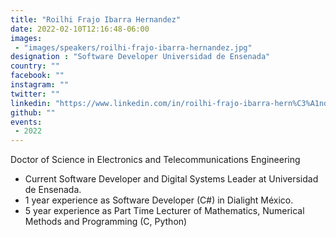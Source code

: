 ```yaml
---
title: "Roilhi Frajo Ibarra Hernandez"
date: 2022-02-10T12:16:48-06:00
images:
 - "images/speakers/roilhi-frajo-ibarra-hernandez.jpg"
designation : "Software Developer Universidad de Ensenada"
country: ""
facebook: ""
instagram: ""
twitter: ""
linkedin: "https://www.linkedin.com/in/roilhi-frajo-ibarra-hern%C3%A1ndez-5015b366/"
github: ""
events:
 - 2022
---
```


Doctor of Science in Electronics and Telecommunications Engineering

 * Current Software Developer and Digital Systems Leader at Universidad de Ensenada.
 * 1 year experience as Software Developer (C#) in Dialight México.
 * 5 year experience as Part Time Lecturer of Mathematics, Numerical Methods and Programming (C, Python)
